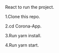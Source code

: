 React to run the project.

1.Clone this repo.

2.cd Corona-App.

3.Run yarn install.

4.Run yarn start.
